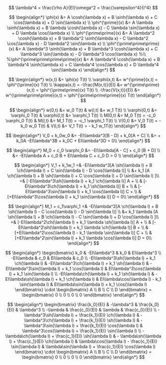 $$
\lambda^4 = \frac{\rho A}{EI}\omega^2 = \frac{\varepsilon^4}{l^4}
$$

$$
\begin{align*}
\phi(x) &= A \cosh(\lambda x) + B \sinh(\lambda x) + C \cos(\lambda x) + D \sin(\lambda x) 
\\
\phi^{\prime}(x) &= A \lambda \sinh(\lambda x) + B \lambda \cosh(\lambda x) - C \lambda \sin(\lambda x) + D \lambda \cos(\lambda x) 
\\
\phi^{\prime\prime}(x) &= A \lambda^2 \cosh(\lambda x) + B \lambda^2 \sinh(\lambda x) - C \lambda^2 \cos(\lambda x) - D \lambda^2 \sin(\lambda x) 
\\
\phi^{\prime\prime\prime}(x) &= A \lambda^3 \sinh(\lambda x) + B \lambda^3 \cosh(\lambda x) + C \lambda^3 \sin(\lambda x) - D \lambda^3 \cos(\lambda x)
%\\
%\phi^{\prime\prime\prime\prime}(x) &= A \lambda^4 \cosh(\lambda x) + B \lambda^4 \sinh(\lambda x) + C \lambda^4 \cos(\lambda x) + D \lambda^4 \sin(\lambda x)
\end{align*}
$$

$$
\begin{align*}
w(x,t) &= \phi(x) T(t) 
\\
\varphi(x,t) &= w^{\prime}(x,t) = \phi^{\prime}(x) T(t) 
\\
\kappa(x,t) = -\frac{M(x,t)}{EI} &= w^{\prime\prime}(x,t) = \phi^{\prime\prime}(x) T(t) 
\\
-\frac{V(x,t)}{EI} &= w^{\prime\prime\prime}(x,t) = \phi^{\prime\prime\prime}(x) T(t) 
\end{align*}
$$

$$
\begin{align*}
w(0,t) &= w_0 T(t) & w(l,t) &= w_1 T(t) \\
\varphi(0,t) &= \varphi_0 T(t) & \varphi(l,t) &= \varphi_1 T(t) \\
M(0,t) &= M_0 T(t) = -c_0 \varphi_0 T(t) & M(l,t) &= M_1 T(t) = -c_1 \varphi_1 T(t) \\
V(0,t) &= V_0 T(t) = -k_0 w_0 T(t) & V(l,t) &= V_1 T(t) = - k_1 w_1T(t)
\end{align*}
$$

$$
\begin{align*}
V_0 + k_0w_0 &= -EI\lambda^3[B - D] + k_0[A + C] \\
             &= + k_0A -EI\lambda^3B + k_0C + EI\lambda^3D = 0\\
\end{align*}
$$

$$
\begin{align*}
M_0 + c_0 \varphi_0 &= -EI\lambda[A - C] + c_0 [B + D] \\
                    &= -EI\lambda A + c_0 B + EI\lambda C + c_0 D = 0 \\
\end{align*}
$$

$$
\begin{align*}
V_1 + k_1w_1 =& -EI\lambda^3[A  \sh(\lambda l) + B \ch(\lambda l) + C \sin(\lambda l) - D \cos(\lambda l)] \\
             &+ k_1 [A \ch(\lambda l) + B \sh(\lambda l) + C \cos(\lambda l) + D \sin(\lambda l) ]\\
             =& [-EI\lambda^3\sh(\lambda l) + k_1 \ch(\lambda l)] A + \\
              & [-EI\lambda^3\ch(\lambda l) + k_1 \sh(\lambda l)] B + \\
              & [-EI\lambda^3\sin(\lambda l) + k_1 \cos(\lambda l)] C + \\
              & [+EI\lambda^3\cos(\lambda l) + k_1 \sin(\lambda l)] D = 0\\
\end{align*}
$$

$$
\begin{align*}
M_1 + c_1\varphi_1 =& -EI\lambda^2[A  \ch(\lambda l) + B \sh(\lambda l) - C \cos(\lambda l) - D \sin(\lambda l)] \\
             &+ k_1 \lambda [A \sh(\lambda l) + B \ch(\lambda l) - C \sin(\lambda l) + D \cos(\lambda l) ]\\
             =& [-EI\lambda^2\ch(\lambda l) + k_1 \lambda \sh(\lambda l)] A + \\
              & [-EI\lambda^2\sh(\lambda l) + k_1 \lambda \ch(\lambda l)] B + \\
              & [+EI\lambda^2\cos(\lambda l) - k_1 \lambda \sin(\lambda l)] C + \\
              & [+EI\lambda^2\sin(\lambda l) + k_1 \lambda \cos(\lambda l)] D = 0\\
\end{align*}
$$

$$
\begin{align*}
\begin{bmatrix}
    k_0 & -EI\lambda^3 & k_0 & EI\lambda^3 \\
    -EI\lambda & c_0 & EI\lambda & c_0 \\
    -EI\lambda^3\sh(\lambda l) + k_1 \ch(\lambda l) & -EI\lambda^3\ch(\lambda l) + k_1 \sh(\lambda l) & -EI\lambda^3\sin(\lambda l) + k_1 \cos(\lambda l) & EI\lambda^3\cos(\lambda l) + k_1 \sin(\lambda l) \\
    -EI\lambda\ch(\lambda l) + k_1 \sh(\lambda l) & -EI\lambda\sh(\lambda l) + k_1 \ch(\lambda l) & EI\lambda\cos(\lambda l) - k_1 \sin(\lambda l) & EI\lambda\sin(\lambda l) + k_1 \cos(\lambda l)
\end{bmatrix} \cdot 
\begin{bmatrix}
    A \\ B \\ C \\ D
\end{bmatrix} = 
\begin{bmatrix}
    0 \\ 0 \\ 0 \\ 0
\end{bmatrix}
\end{align*}
$$

$$
\begin{align*}
\begin{bmatrix}
    \frac{k_0}{EI} & -\lambda^3 & \frac{k_0}{EI} & \lambda^3 \\
    -\lambda & \frac{c_0}{EI} & \lambda & \frac{c_0}{EI} \\
    -\lambda^3\sh(\lambda l) + \frac{k_1}{EI} \ch(\lambda l) & -\lambda^3\ch(\lambda l) + \frac{k_1}{EI} \sh(\lambda l) & -\lambda^3\sin(\lambda l) + \frac{k_1}{EI} \cos(\lambda l) & \lambda^3\cos(\lambda l) + \frac{k_1}{EI} \sin(\lambda l) \\
    -\lambda\ch(\lambda l) + \frac{c_1}{EI} \sh(\lambda l) & - \lambda\sh(\lambda l) + \frac{c_1}{EI} \ch(\lambda l) & \lambda\cos(\lambda l) - \frac{c_1}{EI} \sin(\lambda l) & \lambda\sin(\lambda l) + \frac{c_1}{EI} \cos(\lambda l)
\end{bmatrix} \cdot 
\begin{bmatrix}
    A \\ B \\ C \\ D
\end{bmatrix} = 
\begin{bmatrix}
    0 \\ 0 \\ 0 \\ 0
\end{bmatrix}
\end{align*}
$$